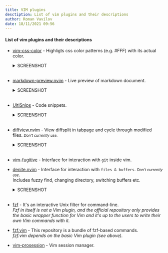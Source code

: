 ```yaml
---
title: VIM plugins
desctiption: List of vim plugins and their descriptions
author: Roman Vavilov
date: 18/11/2021 09:56
---
```


#### List of vim plugins and their descriptions

- [vim-css-color](https://github.com/ap/vim-css-color) - Highligts css color patterns (e.g. #FFF) with its actual color.

  <details><summary>SCREENSHOT</summary>

    ![](https://raw.githubusercontent.com/ap/vim-css-color/5377c65022ee6d660b898bad954aeea73fa613b8/screenshot.png =500x300)
  </details><br>

- [markdown-preview.nvim](https://github.com/iamcco/markdown-preview.nvim) - Live preview of markdown document.
  <details><summary>SCREENSHOT</summary>

    ![](https://user-images.githubusercontent.com/5492542/47603494-28e90000-da1f-11e8-9079-30646e551e7a.gif =500x300)
  </details><br>

- [UltiSnips](https://github.com/SirVer/ultisnips) - Code snippets.

  <details><summary>SCREENSHOT</summary>

    ![](https://camo.githubusercontent.com/858d1f6329a29afd878bc9e6c2e024f5b989391a3ad70d3923c935a703c5b75b/68747470733a2f2f7261772e6769746875622e636f6d2f5369725665722f756c7469736e6970732f6d61737465722f646f632f64656d6f2e676966 =500x300)
  </details><br>

- [diffview.nvim](https://github.com/sindrets/diffview.nvim) - View diffsplit in tabpage and cycle through modified files.
  _<small>Don't currently use.</small>_

  <details><summary>SCREENSHOT</summary>

    ![](https://user-images.githubusercontent.com/2786478/131269942-e34100dd-cbb9-48fe-af31-6e518ce06e9e.png =800x400)
  </details><br>

- [vim-fugitive](https://github.com/tpope/vim-fugitive) - Interface for interaction with `git` inside vim.

- [denite.nvim](https://github.com/Shougo/denite.nvim) - Interface for interaction with `files & buffers`. _<small>Don't currently use</small>_.<br>
  Includes fuzzy find, changing directory, switching buffers etc.

  <details><summary>SCREENSHOT</summary>

    ![](https://user-images.githubusercontent.com/13142418/65154937-f002b100-da5e-11e9-8aef-723233e3704d.jpg =500x300)
  </details><br>

- [fzf](https://github.com/junegunn/fzf) - It's an interactive Unix filter for command-line.<br>
  _Fzf in itself is not a Vim plugin, and the official repository only provides the basic wrapper function for Vim
  and it's up to the users to write their own Vim commands with it._

- [fzf.vim](https://github.com/junegunn/fzf.vim) - This repository is a bundle of fzf-based commands.<br>
  _fzf.vim depends on the basic Vim plugin (see above)._

- [vim-prosession](https://github.com/dhruvasagar/vim-prosession) - Vim session manager.

